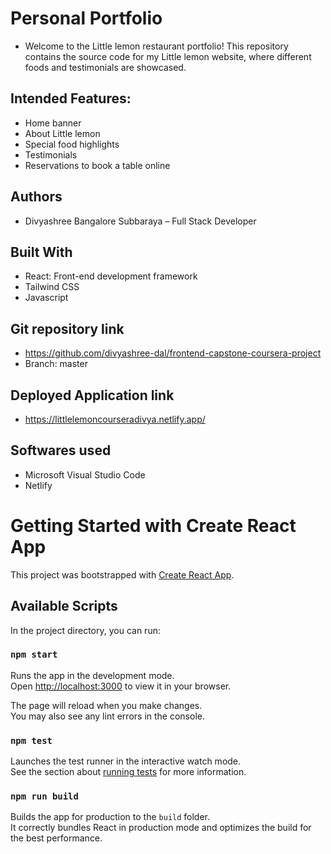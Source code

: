 # Personal Portfolio

- Welcome to the Little lemon restaurant portfolio! This repository contains the source code for my Little lemon website, where different foods and testimonials are showcased.

## Intended Features:

- Home banner
- About Little lemon
- Special food highlights
- Testimonials
- Reservations to book a table online

## Authors

- Divyashree Bangalore Subbaraya – Full Stack Developer

## Built With

- React: Front-end development framework
- Tailwind CSS
- Javascript

## Git repository link

- https://github.com/divyashree-dal/frontend-capstone-coursera-project
- Branch: master

## Deployed Application link

- https://littlelemoncourseradivya.netlify.app/

## Softwares used

- Microsoft Visual Studio Code
- Netlify

# Getting Started with Create React App

This project was bootstrapped with [Create React App](https://github.com/facebook/create-react-app).

## Available Scripts

In the project directory, you can run:

### `npm start`

Runs the app in the development mode.\
Open [http://localhost:3000](http://localhost:3000) to view it in your browser.

The page will reload when you make changes.\
You may also see any lint errors in the console.

### `npm test`

Launches the test runner in the interactive watch mode.\
See the section about [running tests](https://facebook.github.io/create-react-app/docs/running-tests) for more information.

### `npm run build`

Builds the app for production to the `build` folder.\
It correctly bundles React in production mode and optimizes the build for the best performance.
